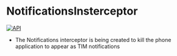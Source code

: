 # NotificationsInsterceptor

[![API](https://img.shields.io/badge/API-21%2B-brightgreen.svg?style=flat)](https://android-arsenal.com/api?level=21)

- The Notifications interceptor is being created to kill the phone application to appear as TIM notifications

